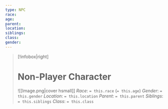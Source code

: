 ```yaml
---
type: NPC
race: 
age: 
parent: 
location: 
siblings: 
class: 
gender:
---
```

>[!infobox|right]
># Non-Player Character
>![[Image.png|cover hsmall]]
>_Race_: `= this.race` (`= this.age`)
>_Gender_: `= this.gender`
>_Location_: `= this.location`
>_Parent_: `= this.parent`
>_Siblings_: `= this.siblings`
>_Class_: `= this.class`


